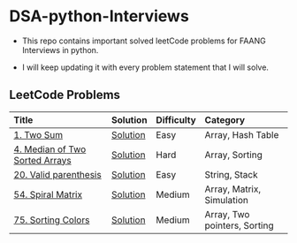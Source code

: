# DSA-python-Interviews

- This repo contains important solved leetCode problems for FAANG Interviews in python.

- I will keep updating it with every problem statement that I will solve.


## LeetCode Problems

| Title                                                                                                                                                      | Solution                                                                                                    | Difficulty | Category                                                       |
| :--------------------------------------------------------------------------------------------------------------------------------------------------------- | :---------------------------------------------------------------------------------------------------------- | :--------- | :------------------------------------------------------------- |
| [1. Two Sum](https://leetcode.com/problems/two-sum/)                                                                                                       | [Solution](https://github.com/jaishikaprasad/DSA/blob/main/Two_sum.py)                                      | Easy       | Array, Hash Table                                              |
| [4. Median of Two Sorted Arrays](https://leetcode.com/problems/median-of-two-sorted-arrays/)                                                               | [Solution](https://github.com/jaishikaprasad/DSA_python/blob/main/problems/Median_of_two_sorted_arrays.py)  | Hard       | Array, Sorting                                                 |
| [20. Valid parenthesis](https://leetcode.com/problems/valid-parentheses/)                                                                                  | [Solution](https://github.com/jaishikaprasad/DSA_python/blob/main/problems/valid_parenthesis.py)            | Easy       | String, Stack                                                  |
| [54. Spiral Matrix](https://leetcode.com/problems/spiral-matrix/)                                                                                          | [Solution](https://github.com/jaishikaprasad/DSA_python/blob/main/problems/spiral_matrix.py)                | Medium     | Array, Matrix, Simulation                                      |
| [75. Sorting Colors](https://leetcode.com/problems/sort-colors/)                                                                                           | [Solution](https://github.com/jaishikaprasad/DSA_python/blob/main/problems/sort_colors.py)                  | Medium     | Array, Two pointers, Sorting                                   |
